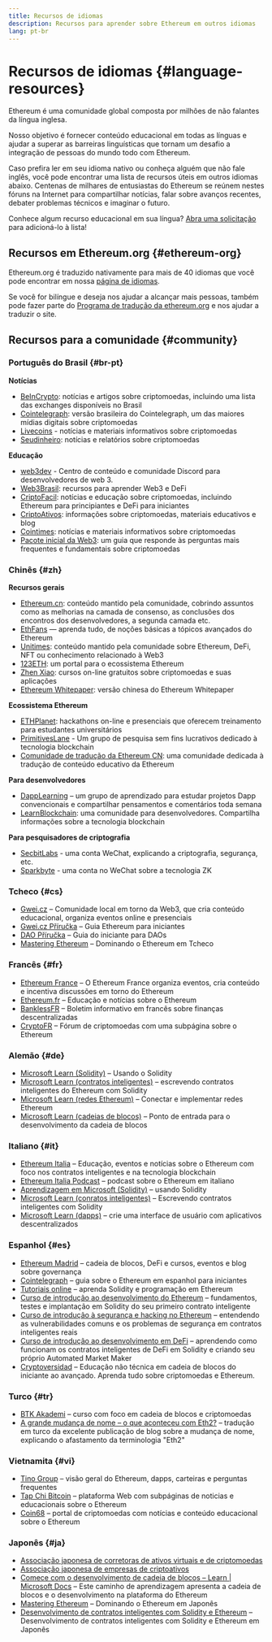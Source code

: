 ```yaml
---
title: Recursos de idiomas
description: Recursos para aprender sobre Ethereum em outros idiomas
lang: pt-br
---
```


# Recursos de idiomas {#language-resources}

Ethereum é uma comunidade global composta por milhões de não falantes da língua inglesa.

Nosso objetivo é fornecer conteúdo educacional em todas as línguas e ajudar a superar as barreiras linguísticas que tornam um desafio a integração de pessoas do mundo todo com Ethereum.

Caso prefira ler em seu idioma nativo ou conheça alguém que não fale inglês, você pode encontrar uma lista de recursos úteis em outros idiomas abaixo. Centenas de milhares de entusiastas do Ethereum se reúnem nestes fóruns na Internet para compartilhar notícias, falar sobre avanços recentes, debater problemas técnicos e imaginar o futuro.

Conhece algum recurso educacional em sua língua? [Abra uma solicitação](https://github.com/ethereum/ethereum-org-website/issues/new/choose) para adicioná-lo à lista!

## Recursos em Ethereum.org {#ethereum-org}

Ethereum.org é traduzido nativamente para mais de 40 idiomas que você pode encontrar em nossa [página de idiomas](/languages).

Se você for bilíngue e deseja nos ajudar a alcançar mais pessoas, também pode fazer parte do [Programa de tradução da ethereum.org](/contributing/translation-program/#translation-program) e nos ajudar a traduzir o site.

## Recursos para a comunidade {#community}

### Português do Brasil {#br-pt}

**Notícias**

- [BeInCrypto](http://www.beincrypto.com.br): notícias e artigos sobre criptomoedas, incluindo uma lista das exchanges disponíveis no Brasil
- [Cointelegraph](http://cointelegraph.com.br/category/analysis): versão brasileira do Cointelegraph, um das maiores mídias digitais sobre criptomoedas
- [Livecoins](http://www.livecoins.com.br/ethereum) - notícias e materiais informativos sobre criptomoedas
- [Seudinheiro](http://www.seudinheiro.com/criptomoedas/): notícias e relatórios sobre criptomoedas

**Educação**

- [web3dev](https://www.web3dev.com.br/) - Centro de conteúdo e comunidade Discord para desenvolvedores de web 3.
- [Web3Brasil](https://github.com/web3brasil/web3brasil): recursos para aprender Web3 e DeFi
- [CriptoFacil](http://www.criptofacil.com/ultimas-noticias/): notícias e educação sobre criptomoedas, incluindo Ethereum para principiantes e DeFi para iniciantes
- [CriptoAtivos](http://www.criptoativos.wiki.br/): informações sobre criptomoedas, materiais educativos e blog
- [Cointimes](http://www.cointimes.com.br/): notícias e materiais informativos sobre criptomoedas
- [Pacote inicial da Web3](https://docs.google.com/document/d/1X8PSTFH7FTw9J-gbKWM6Y430SWCBT8d4t4pJgFQHJ8E/): um guia que responde às perguntas mais frequentes e fundamentais sobre criptomoedas

### Chinês {#zh}

**Recursos gerais**

- [Ethereum.cn](https://www.ethereum.cn/): conteúdo mantido pela comunidade, cobrindo assuntos como as melhorias na camada de consenso, as conclusões dos encontros dos desenvolvedores, a segunda camada etc.
- [EthFans](https://github.com/editor-Ajian/EthFans.org-annual-collected-works/) — aprenda tudo, de noções básicas a tópicos avançados do Ethereum
- [Unitimes](https://mp.weixin.qq.com/s/tvloZSDBSOQN9zDQj_91kA): conteúdo mantido pela comunidade sobre Ethereum, DeFi, NFT ou conhecimento relacionado à Web3
- [123ETH](https://123eth.org/): um portal para o ecossistema Ethereum
- [Zhen Xiao](http://zhenxiao.com/blockchain/): cursos on-line gratuitos sobre criptomoedas e suas aplicações
- [Ethereum Whitepaper](https://github.com/ethereum/wiki/wiki/[%E4%B8%AD%E6%96%87]-%E4%BB%A5%E5%A4%AA%E5%9D%8A%E7%99%BD%E7%9A%AE%E4%B9%A6): versão chinesa do Ethereum Whitepaper

**Ecossistema Ethereum**

- [ETHPlanet](https://www.ethplanet.org/): hackathons on-line e presenciais que oferecem treinamento para estudantes universitários
- [PrimitivesLane](https://www.primitiveslane.org/) - Um grupo de pesquisa sem fins lucrativos dedicado à tecnologia blockchain
- [Comunidade de tradução da Ethereum CN](https://www.notion.so/Ethereum-Translation-Community-CN-05375fe0a94c4214acaf90f42ba40171): uma comunidade dedicada à tradução de conteúdo educativo da Ethereum

**Para desenvolvedores**

- [DappLearning](https://github.com/Dapp-Learning-DAO/Dapp-Learning) – um grupo de aprendizado para estudar projetos Dapp convencionais e compartilhar pensamentos e comentários toda semana
- [LearnBlockchain](https://learnblockchain.cn/): uma comunidade para desenvolvedores. Compartilha informações sobre a tecnologia blockchain

**Para pesquisadores de criptografia**

- [SecbitLabs](https://mp.weixin.qq.com/s/69_tqBJpr_sbaKtR1sBRMw) - uma conta WeChat, explicando a criptografia, segurança, etc.
- [Sparkbyte](https://mp.weixin.qq.com/s/9KgKTc_jtJ7bWKdbNPoqvQ) - uma conta no WeChat sobre a tecnologia ZK

### Tcheco {#cs}

- [Gwei.cz](https://gwei.cz) – Comunidade local em torno da Web3, que cria conteúdo educacional, organiza eventos online e presenciais
- [Gwei.cz Příručka](https://prirucka.gwei.cz/) – Guia Ethereum para iniciantes
- [DAO Příručka](https://dao.gwei.cz/) – Guia do iniciante para DAOs
- [ Mastering Ethereum](https://ipfs.infura-ipfs.io/ipfs/bafybeidvuxhnsgfx3tncpfxheqglkjwmdxclknlgd7s7qggd2a6bzgb27m) – Dominando o Ethereum em Tcheco

### Francês {#fr}

- [Ethereum France](https://www.ethereum-france.com/) – O Ethereum France organiza eventos, cria conteúdo e incentiva discussões em torno do Ethereum
- [Ethereum.fr](https://ethereum.fr/) – Educação e notícias sobre o Ethereum
- [BanklessFR](https://banklessfr.substack.com/) – Boletim informativo em francês sobre finanças descentralizadas
- [CryptoFR](https://cryptofr.com/category/44/ethereum-general) – Fórum de criptomoedas com uma subpágina sobre o Ethereum

### Alemão {#de}

- [Microsoft Learn (Solidity)](https://docs.microsoft.com/de-de/learn/modules/blockchain-learning-solidity/) – Usando o Solidity
- [Microsoft Learn (contratos inteligentes)](https://docs.microsoft.com/de-de/learn/modules/blockchain-solidity-ethereum-smart-contracts/) – escrevendo contratos inteligentes do Ethereum com Solidity
- [Microsoft Learn (redes Ethereum)](https://docs.microsoft.com/de-de/learn/modules/blockchain-ethereum-networks/) – Conectar e implementar redes Ethereum
- [Microsoft Learn (cadeias de blocos)](https://docs.microsoft.com/de-de/learn/paths/ethereum-blockchain-development/) – Ponto de entrada para o desenvolvimento da cadeia de blocos

### Italiano {#it}

- [Ethereum Italia](https://www.ethereum-italia.it/) – Educação, eventos e notícias sobre o Ethereum com foco nos contratos inteligentes e na tecnologia blockchain
- [Ethereum Italia Podcast](https://www.ethereum-italia.it/podcast/) – podcast sobre o Ethereum em italiano
- [Aprendizagem em Microsoft (Solidity)](https://docs.microsoft.com/it-it/learn/modules/blockchain-learning-solidity/) – usando Solidity
- [Microsoft Learn (conratos inteligentes)](https://docs.microsoft.com/it-it/learn/modules/blockchain-solidity-ethereum-smart-contracts/) – Escrevendo contratos inteligentes com Solidity
- [Microsoft Learn (dapps)](https://docs.microsoft.com/it-it/learn/modules/blockchain-create-ui-decentralized-apps/) – crie uma interface de usuário com aplicativos descentralizados

### Espanhol {#es}

- [Ethereum Madrid](https://ethereummadrid.com/) – cadeia de blocos, DeFi e cursos, eventos e blog sobre governança
- [Cointelegraph](https://es.cointelegraph.com/ethereum-for-beginners) – guia sobre o Ethereum em espanhol para iniciantes
- [Tutoriais online](https://tutoriales.online/curso/solidity) – aprenda Solidity e programação em Ethereum
- [Curso de introdução ao desenvolvimento do Ethereum](https://youtube.com/playlist?list=PLTqiwJDd_R8y9pfUBjhkVa1IDMwyQz-fU) – fundamentos, testes e implantação em Solidity do seu primeiro contrato inteligente
- [Curso de introdução à segurança e hacking no Ethereum](https://youtube.com/playlist?list=PLTqiwJDd_R8yHOvteko_DmUxUTMHnlfci) – entendendo as vulnerabilidades comuns e os problemas de segurança em contratos inteligentes reais
- [Curso de introdução ao desenvolvimento em DeFi](https://youtube.com/playlist?list=PLTqiwJDd_R8zZiP9_jNdaPqA3HqoW2lrS) – aprendendo como funcionam os contratos inteligentes de DeFi em Solidity e criando seu próprio Automated Market Maker
- [Cryptoversidad](https://www.youtube.com/c/Cryptoversidad) – Educação não técnica em cadeia de blocos do iniciante ao avançado. Aprenda tudo sobre criptomoedas e Ethereum.

### Turco {#tr}

- [BTK Akademi](https://www.btkakademi.gov.tr/portal/course/blokzincir-ve-kripto-paralar-10569#!/about) – curso com foco em cadeia de blocos e criptomoedas
- [A grande mudança de nome – o que aconteceu com Eth2?](https://miningturkiye.org/konu/ethereum-madenciligi-bitiyor-mu-onemli-gelisme.655/) – tradução em turco da excelente publicação de blog sobre a mudança de nome, explicando o afastamento da terminologia "Eth2"

### Vietnamita {#vi}

- [Tino Group](https://wiki.tino.org/ethereum-la-gi/) – visão geral do Ethereum, dapps, carteiras e perguntas frequentes
- [Tap Chi Bitcoin](https://tapchibitcoin.io/tap-chi/tin-tuc-ethereum-eth) – plataforma Web com subpáginas de noticias e educacionais sobre o Ethereum
- [Coin68](https://coin68.com/ethereum-tieu-diem/) – portal de criptomoedas com notícias e conteúdo educacional sobre o Ethereum

### Japonês {#ja}

- [Associação japonesa de corretoras de ativos virtuais e de criptomoedas](https://jvcea.or.jp/)
- [Associação japonesa de empresas de criptoativos](https://cryptocurrency-association.org/)
- [Comece com o desenvolvimento de cadeia de blocos – Learn | Microsoft Docs](https://docs.microsoft.com/ja-jp/learn/paths/ethereum-blockchain-development/) – Este caminho de aprendizagem apresenta a cadeia de blocos e o desenvolvimento na plataforma do Ethereum
- [ Mastering Ethereum](https://www.oreilly.co.jp/books/9784873118963/) – Dominando o Ethereum em Japonês
- [Desenvolvimento de contratos inteligentes com Solidity e Ethereum](https://www.oreilly.co.jp/books/9784873119342/) – Desenvolvimento de contratos inteligentes com Solidity e Ethereum em Japonês
